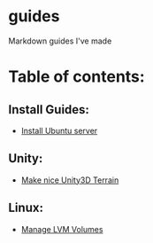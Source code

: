 # guides
Markdown guides I've made

# Table of contents:

## Install Guides:
 - [Install Ubuntu server](https://github.com/David-DGC/guides/blob/main/ubuntu-server.md)
## Unity:
 - [Make nice Unity3D Terrain](https://github.com/David-DGC/guides/blob/main/unity-terrain.md)
## Linux:
 - [Manage LVM Volumes](https://github.com/David-DGC/guides/blob/main/LVM.md)
